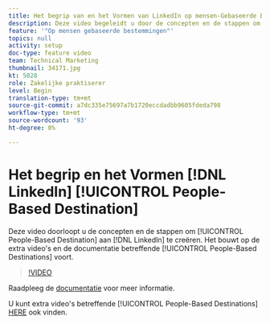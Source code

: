```yaml
---
title: Het begrip van en het Vormen van LinkedIn op mensen-Gebaseerde Bestemming
description: Deze video begeleidt u door de concepten en de stappen om een op mensen-Gebaseerde Bestemming aan LinkedIn tot stand te brengen. Het bouwt op de extra video's en de documentatie betreffende Op mensen-Gebaseerde Doelen voort.
feature: '"Op mensen gebaseerde bestemmingen"'
topics: null
activity: setup
doc-type: feature video
team: Technical Marketing
thumbnail: 34171.jpg
kt: 5028
role: Zakelijke praktiserer
level: Begin
translation-type: tm+mt
source-git-commit: a7dc335e75697a7b1720eccdadbb9605fdeda798
workflow-type: tm+mt
source-wordcount: '93'
ht-degree: 0%

---
```



# Het begrip en het Vormen [!DNL LinkedIn] [!UICONTROL People-Based Destination]

Deze video doorloopt u de concepten en de stappen om [!UICONTROL People-Based Destination] aan [!DNL LinkedIn] te creëren. Het bouwt op de extra video&#39;s en de documentatie betreffende [!UICONTROL People-Based Destinations] voort.

>[!VIDEO](https://video.tv.adobe.com/v/34171/?quality=12)

Raadpleeg de [documentatie](https://docs.adobe.com/content/help/en/audience-manager/user-guide/features/destinations/people-based/people-based-destinations-overview.html) voor meer informatie.

U kunt extra video&#39;s betreffende [!UICONTROL People-Based Destinations] [HERE](https://adobe.ly/aamlearnpbd) ook vinden.
